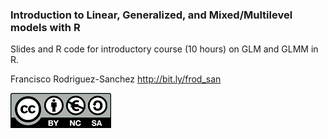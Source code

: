 ### Introduction to Linear, Generalized, and Mixed/Multilevel models with R

Slides and R code for introductory course (10 hours) on GLM and GLMM in R.

Francisco Rodriguez-Sanchez
http://bit.ly/frod_san

![](CClogo.png)